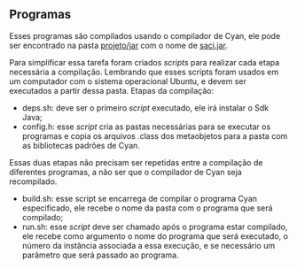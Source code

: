 ## Programas

Esses programas são compilados usando o compilador de Cyan, ele pode ser encontrado na pasta [projeto/jar](https://github.com/ugliara-fellipe/academic.research/tree/master/master's.degree/project/jar/) com o nome de [saci.jar](https://github.com/ugliara-fellipe/academic.research/tree/master/master's.degree/project/jar/saci.jar).

Para simplificar essa tarefa foram criados *scripts* para realizar cada etapa necessária a compilação. Lembrando que esses scripts foram usados em um computador com o sistema operacional Ubuntu, e devem ser executados a partir dessa pasta. Etapas da compilação:

- deps.sh: deve ser o primeiro *script* executado, ele irá instalar o Sdk Java;
- config.h: esse *script* cria as pastas necessárias para se executar os programas e copia os arquivos .class dos metaobjetos para a pasta com as bibliotecas padrões de Cyan.

Essas duas etapas não precisam ser repetidas entre a compilação de diferentes programas, a não ser que o compilador de Cyan seja recompilado.

- build.sh: esse script se encarrega de compilar o programa Cyan especificado, ele recebe o nome da pasta com o programa que será compilado;
- run.sh: esse *script* deve ser chamado após o programa estar compilado, ele recebe como argumento o nome do programa que será executado, o número da instância associada a essa execução, e se necessário um parâmetro que será passado ao programa.
